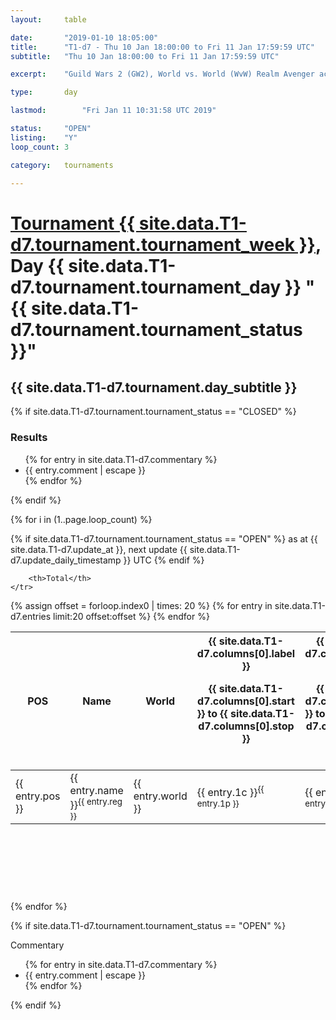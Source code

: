 ```yaml
---
layout: 	table

date: 		"2019-01-10 18:05:00"
title: 		"T1-d7 - Thu 10 Jan 18:00:00 to Fri 11 Jan 17:59:59 UTC"
subtitle: 	"Thu 10 Jan 18:00:00 to Fri 11 Jan 17:59:59 UTC"

excerpt:    "Guild Wars 2 (GW2), World vs. World (WvW) Realm Avenger achivement Tournament. \"Every Kill Counts\""

type:       day

lastmod: 		"Fri Jan 11 10:31:58 UTC 2019"

status:     "OPEN"
listing:    "Y"
loop_count: 3

category: 	tournaments

---
```

<div class="table_header">
    <h1><a href="{{ site.data.T1-d7.tournament.week_url }}">Tournament {{ site.data.T1-d7.tournament.tournament_week }}</a>, Day {{ site.data.T1-d7.tournament.tournament_day }} "{{ site.data.T1-d7.tournament.tournament_status }}"</h1>
    <h2>{{ site.data.T1-d7.tournament.day_subtitle }}</h2> 
</div>

{% if site.data.T1-d7.tournament.tournament_status == "CLOSED" %} 
<div class="commentary">
  <h3>Results</h3>
  <ul>
    {% for entry in site.data.T1-d7.commentary %}
    <li class="commentary_list">{{ entry.comment | escape }}</li>
    {% endfor %}
  </ul>
</div>
{% endif %}


{% for i in (1..page.loop_count) %}

{% if site.data.T1-d7.tournament.tournament_status == "OPEN" %} 
<span class="table_nextupdate">as at {{ site.data.T1-d7.update_at }}, next update {{ site.data.T1-d7.update_daily_timestamp }} UTC</span> 
{% endif %}

<table class="day_table">
  <colgroup>
    <col style="width:18px">
    <col style="width:55px">
    <col style="width:55px">
    <col style="width:12px">
    <col style="width:12px">
    <col style="width:12px">
    <col style="width:12px">
    <col style="width:12px">
    <col style="width:12px">
    <col style="width:12px">
    <col style="width:12px">
    <col style="width:12px">
    <col style="width:12px">
    <col style="width:12px">
    <col style="width:12px">
    <col style="width:12px">
    <col style="width:12px">
    <col style="width:12px">
    <col style="width:12px">
    <col style="width:12px">
    <col style="width:12px">
    <col style="width:12px">
    <col style="width:12px">
    <col style="width:12px">
    <col style="width:12px">
    <col style="width:12px">
    <col style="width:12px">
    <col style="width:18px">
  </colgroup>  
  <thead>
    <tr>
        <th>POS</th>
        <th class="AlignLeft">Name</th>
        <th class="AlignLeft">World</th>

<th><div class="label">{{ site.data.T1-d7.columns[0].label }}<p class="onhover">{{ site.data.T1-d7.columns[0].start }} to {{ site.data.T1-d7.columns[0].stop }}</p></div>​</th>
<th><div class="label">{{ site.data.T1-d7.columns[1].label }}<p class="onhover">{{ site.data.T1-d7.columns[1].start }} to {{ site.data.T1-d7.columns[1].stop }}</p></div>​</th>
<th><div class="label">{{ site.data.T1-d7.columns[2].label }}<p class="onhover">{{ site.data.T1-d7.columns[2].start }} to {{ site.data.T1-d7.columns[2].stop }}</p></div>​</th>
<th><div class="label">{{ site.data.T1-d7.columns[3].label }}<p class="onhover">{{ site.data.T1-d7.columns[3].start }} to {{ site.data.T1-d7.columns[3].stop }}</p></div>​</th>
<th><div class="label">{{ site.data.T1-d7.columns[4].label }}<p class="onhover">{{ site.data.T1-d7.columns[4].start }} to {{ site.data.T1-d7.columns[4].stop }}</p></div>​</th>
<th><div class="label">{{ site.data.T1-d7.columns[5].label }}<p class="onhover">{{ site.data.T1-d7.columns[5].start }} to {{ site.data.T1-d7.columns[5].stop }}</p></div>​</th>
<th><div class="label">{{ site.data.T1-d7.columns[6].label }}<p class="onhover">{{ site.data.T1-d7.columns[6].start }} to {{ site.data.T1-d7.columns[6].stop }}</p></div>​</th>
<th><div class="label">{{ site.data.T1-d7.columns[7].label }}<p class="onhover">{{ site.data.T1-d7.columns[7].start }} to {{ site.data.T1-d7.columns[7].stop }}</p></div>​</th>
<th><div class="label">{{ site.data.T1-d7.columns[8].label }}<p class="onhover">{{ site.data.T1-d7.columns[8].start }} to {{ site.data.T1-d7.columns[8].stop }}</p></div>​</th>
<th><div class="label">{{ site.data.T1-d7.columns[9].label }}<p class="onhover">{{ site.data.T1-d7.columns[9].start }} to {{ site.data.T1-d7.columns[9].stop }}</p></div>​</th>
<th><div class="label">{{ site.data.T1-d7.columns[10].label }}<p class="onhover">{{ site.data.T1-d7.columns[10].start }} to {{ site.data.T1-d7.columns[10].stop }}</p></div>​</th>

<th><div class="label">{{ site.data.T1-d7.columns[11].label }}<p class="onhover">{{ site.data.T1-d7.columns[11].start }} to {{ site.data.T1-d7.columns[11].stop }}</p></div>​</th>
<th><div class="label">{{ site.data.T1-d7.columns[12].label }}<p class="onhover">{{ site.data.T1-d7.columns[12].start }} to {{ site.data.T1-d7.columns[12].stop }}</p></div>​</th>
<th><div class="label">{{ site.data.T1-d7.columns[13].label }}<p class="onhover">{{ site.data.T1-d7.columns[13].start }} to {{ site.data.T1-d7.columns[13].stop }}</p></div>​</th>
<th><div class="label">{{ site.data.T1-d7.columns[14].label }}<p class="onhover">{{ site.data.T1-d7.columns[14].start }} to {{ site.data.T1-d7.columns[14].stop }}</p></div>​</th>
<th><div class="label">{{ site.data.T1-d7.columns[15].label }}<p class="onhover">{{ site.data.T1-d7.columns[15].start }} to {{ site.data.T1-d7.columns[15].stop }}</p></div>​</th>
<th><div class="label">{{ site.data.T1-d7.columns[16].label }}<p class="onhover">{{ site.data.T1-d7.columns[16].start }} to {{ site.data.T1-d7.columns[16].stop }}</p></div>​</th>
<th><div class="label">{{ site.data.T1-d7.columns[17].label }}<p class="onhover">{{ site.data.T1-d7.columns[17].start }} to {{ site.data.T1-d7.columns[17].stop }}</p></div>​</th>
<th><div class="label">{{ site.data.T1-d7.columns[18].label }}<p class="onhover">{{ site.data.T1-d7.columns[18].start }} to {{ site.data.T1-d7.columns[18].stop }}</p></div>​</th>
<th><div class="label">{{ site.data.T1-d7.columns[19].label }}<p class="onhover">{{ site.data.T1-d7.columns[19].start }} to {{ site.data.T1-d7.columns[19].stop }}</p></div>​</th>
<th><div class="label">{{ site.data.T1-d7.columns[20].label }}<p class="onhover">{{ site.data.T1-d7.columns[20].start }} to {{ site.data.T1-d7.columns[20].stop }}</p></div>​</th>

<th><div class="label">{{ site.data.T1-d7.columns[21].label }}<p class="onhover">{{ site.data.T1-d7.columns[21].start }} to {{ site.data.T1-d7.columns[21].stop }}</p></div>​</th>
<th><div class="label">{{ site.data.T1-d7.columns[22].label }}<p class="onhover">{{ site.data.T1-d7.columns[22].start }} to {{ site.data.T1-d7.columns[22].stop }}</p></div>​</th>
<th><div class="label">{{ site.data.T1-d7.columns[23].label }}<p class="onhover">{{ site.data.T1-d7.columns[23].start }} to {{ site.data.T1-d7.columns[23].stop }}</p></div>​</th>

        <th>Total</th>
    </tr>
  </thead>
  {% assign offset = forloop.index0 | times: 20 %}
<tbody>
{% for entry in site.data.T1-d7.entries limit:20 offset:offset %}
  <tr>
    <td class="pl{{ entry.pos }}">{{ entry.pos }}</td>
    <td class="AlignLeft">{{ entry.name }}<sup>{{ entry.reg }}</sup></td>
    <td class="AlignLeft">{{ entry.world }}</td>
    <td class="pl{{ entry.1p }}">{{ entry.1c }}<sup>{{ entry.1p }}</sup></td>
    <td class="pl{{ entry.2p }}">{{ entry.2c }}<sup>{{ entry.2p }}</sup></td>
    <td class="pl{{ entry.3p }}">{{ entry.3c }}<sup>{{ entry.3p }}</sup></td>
    <td class="pl{{ entry.4p }}">{{ entry.4c }}<sup>{{ entry.4p }}</sup></td>
    <td class="pl{{ entry.5p }}">{{ entry.5c }}<sup>{{ entry.5p }}</sup></td>
    <td class="pl{{ entry.6p }}">{{ entry.6c }}<sup>{{ entry.6p }}</sup></td>
    <td class="pl{{ entry.7p }}">{{ entry.7c }}<sup>{{ entry.7p }}</sup></td>
    <td class="pl{{ entry.8p }}">{{ entry.8c }}<sup>{{ entry.8p }}</sup></td>
    <td class="pl{{ entry.9p }}">{{ entry.9c }}<sup>{{ entry.9p }}</sup></td>
    <td class="pl{{ entry.10p }}">{{ entry.10c }}<sup>{{ entry.10p }}</sup></td>
    <td class="pl{{ entry.11p }}">{{ entry.11c }}<sup>{{ entry.11p }}</sup></td>
    <td class="pl{{ entry.12p }}">{{ entry.12c }}<sup>{{ entry.12p }}</sup></td>
    <td class="pl{{ entry.13p }}">{{ entry.13c }}<sup>{{ entry.13p }}</sup></td>
    <td class="pl{{ entry.14p }}">{{ entry.14c }}<sup>{{ entry.14p }}</sup></td>
    <td class="pl{{ entry.15p }}">{{ entry.15c }}<sup>{{ entry.15p }}</sup></td>
    <td class="pl{{ entry.16p }}">{{ entry.16c }}<sup>{{ entry.16p }}</sup></td>
    <td class="pl{{ entry.17p }}">{{ entry.17c }}<sup>{{ entry.17p }}</sup></td>
    <td class="pl{{ entry.18p }}">{{ entry.18c }}<sup>{{ entry.18p }}</sup></td>
    <td class="pl{{ entry.19p }}">{{ entry.19c }}<sup>{{ entry.19p }}</sup></td>
    <td class="pl{{ entry.20p }}">{{ entry.20c }}<sup>{{ entry.20p }}</sup></td>
    <td class="pl{{ entry.21p }}">{{ entry.21c }}<sup>{{ entry.21p }}</sup></td>
    <td class="pl{{ entry.22p }}">{{ entry.22c }}<sup>{{ entry.22p }}</sup></td>
    <td class="pl{{ entry.23p }}">{{ entry.23c }}<sup>{{ entry.23p }}</sup></td>
    <td class="pl{{ entry.24p }}">{{ entry.24c }}<sup>{{ entry.24p }}</sup></td>
    <td>{{ entry.total }}</td>
  </tr>
{% endfor %}  
</tbody>
</table>
<div class="leaderboard">
  <script async src="//pagead2.googlesyndication.com/pagead/js/adsbygoogle.js"></script>
  <!-- 728x90 -->
  <ins class="adsbygoogle"
       style="display:inline-block;width:728px;height:90px"
       data-ad-client="ca-pub-3274917281288240"
       data-ad-slot="3870538733"></ins>
  <script>
  (adsbygoogle = window.adsbygoogle || []).push({});
  </script>    
</div>
<br />
{% endfor %}

{% if site.data.T1-d7.tournament.tournament_status == "OPEN" %} 
<div class="commentary">
  <span class="commentary_title">Commentary</span>
  <ul>
    {% for entry in site.data.T1-d7.commentary %}
    <li class="commentary_list">{{ entry.comment | escape }}</li>
    {% endfor %}
  </ul>
</div>
{% endif %}


